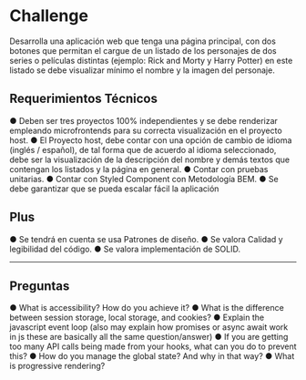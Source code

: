# Challenge

Desarrolla una aplicación web que tenga una página principal, con dos botones que permitan el cargue de un listado de los personajes de dos series o películas distintas (ejemplo: Rick and Morty y Harry Potter) en este listado se debe visualizar mínimo el nombre y la imagen del personaje.

## Requerimientos Técnicos

● Deben ser tres proyectos 100% independientes y se debe renderizar empleando microfrontends para su correcta visualización en el proyecto host.
● El Proyecto host, debe contar con una opción de cambio de idioma (inglés / español), de tal forma que de acuerdo al idioma seleccionado, debe ser la visualización de la descripción del nombre y demás textos que contengan los listados y la página en general.
● Contar con pruebas unitarias.
● Contar con Styled Component con Metodología BEM.
● Se debe garantizar que se pueda escalar fácil la aplicación

## Plus

● Se tendrá en cuenta se usa Patrones de diseño.
● Se valora Calidad y legibilidad del código.
● Se valora implementación de SOLID.

---

## Preguntas

● What is accessibility? How do you achieve it?
● What is the difference between session storage, local storage, and cookies?
● Explain the javascript event loop (also may explain how promises or async await work in js these are basically all the same question/answer)
● If you are getting too many API calls being made from your hooks, what can you do to prevent this?
● How do you manage the global state? And why in that way?
● What is progressive rendering?
